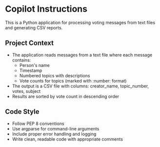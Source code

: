 # Copilot Instructions

<!-- Use this file to provide workspace-specific custom instructions to Copilot. For more details, visit https://code.visualstudio.com/docs/copilot/copilot-customization#_use-a-githubcopilotinstructionsmd-file -->

This is a Python application for processing voting messages from text files and generating CSV reports.

## Project Context
- The application reads messages from a text file where each message contains:
  - Person's name
  - Timestamp
  - Numbered topics with descriptions
  - Vote counts for topics (marked with :number: format)
- The output is a CSV file with columns: creator_name, topic_number, votes, subject
- Results are sorted by vote count in descending order

## Code Style
- Follow PEP 8 conventions
- Use argparse for command-line arguments
- Include proper error handling and logging
- Write clean, readable code with appropriate comments
